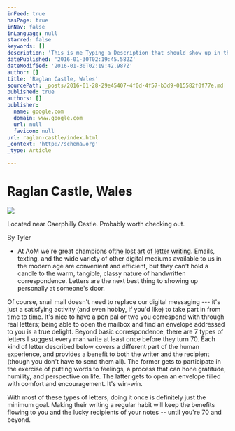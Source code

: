 ```yaml
---
inFeed: true
hasPage: true
inNav: false
inLanguage: null
starred: false
keywords: []
description: 'This is me Typing a Description that should show up in the homepage. '
datePublished: '2016-01-30T02:19:45.582Z'
dateModified: '2016-01-30T02:19:42.987Z'
author: []
title: 'Raglan Castle, Wales'
sourcePath: _posts/2016-01-28-29e45407-4f0d-4f57-b3d9-015582f0f77e.md
published: true
authors: []
publisher:
  name: google.com
  domain: www.google.com
  url: null
  favicon: null
url: raglan-castle/index.html
_context: 'http://schema.org'
_type: Article

---
```

# Raglan Castle, Wales
![](https://s3-us-west-2.amazonaws.com/the-grid-img/p/8ca9b7a32157284e7b3469bbc26655d5cedd398e.jpg)

Located near Caerphilly Castle. Probably worth checking out. 

By Tyler

* At AoM we're great champions of[the lost art of letter writing][0]. Emails, texting, and the wide variety of other digital mediums available to us in the modern age are convenient and efficient, but they can't hold a candle to the warm, tangible, classy nature of handwritten correspondence. Letters are the next best thing to showing up personally at someone's door.

Of course, snail mail doesn't need to replace our digital messaging --- it's just a satisfying activity (and even hobby, if you'd like) to take part in from time to time. It's nice to have a pen pal or two you correspond with through real letters; being able to open the mailbox and find an envelope addressed to you is a true delight. Beyond basic correspondence, there are 7 types of letters I suggest every man write at least once before they turn 70\. Each kind of letter described below covers a different part of the human experience, and provides a benefit to both the writer and the recipient (though you don't have to send them all). The former gets to participate in the exercise of putting words to feelings, a process that can hone gratitude, humility, and perspective on life. The latter gets to open an envelope filled with comfort and encouragement. It's win-win.

With most of these types of letters, doing it once is definitely just the minimum goal. Making their writing a regular habit will keep the benefits flowing to you and the lucky recipients of your notes -- until you're 70 and beyond.

[0]: http://www.artofmanliness.com/2009/04/16/the-art-of-letter-writing/